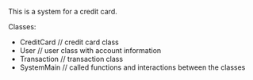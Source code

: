 This is a system for a credit card.

Classes:
- CreditCard    // credit card class
- User          // user class with account information
- Transaction   // transaction class
- SystemMain    // called functions and interactions between the classes
